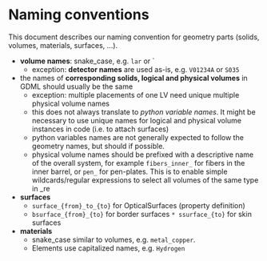 # Naming conventions

This document describes our naming convention for geometry parts (solids,
volumes, materials, surfaces, ...).

- **volume names**: snake_case, e.g. `lar` or `
  - exception: **detector names** are used as-is, e.g. `V01234A` or `S035`
- the names of **corresponding solids, logical and physical volumes** in GDML
  should usually be the same
  - exception: multiple placements of one LV need unique multiple physical
    volume names
  - this does not always translate to _python variable names_. It might be
    necessary to use unique names for logical and physical volume instances in
    code (i.e. to attach surfaces)
  - python variables names are not generally expected to follow the geometry
    names, but should if possible.
  - physical volume names should be prefixed with a descriptive name of the
    overall system, for example `fibers_inner_` for fibers in the inner barrel,
    or `pen_` for pen-plates. This is to enable simple wildcards/regular
    expressions to select all volumes of the same type in \_re
- **surfaces**
  - `surface_{from}_to_{to}` for OpticalSurfaces (property definition)
  - `bsurface_{from}_{to}` for border surfaces `* ssurface_{to}` for skin
    surfaces
- **materials**
  - snake_case similar to volumes, e.g. `metal_copper`.
  - Elements use capitalized names, e.g. `Hydrogen`
